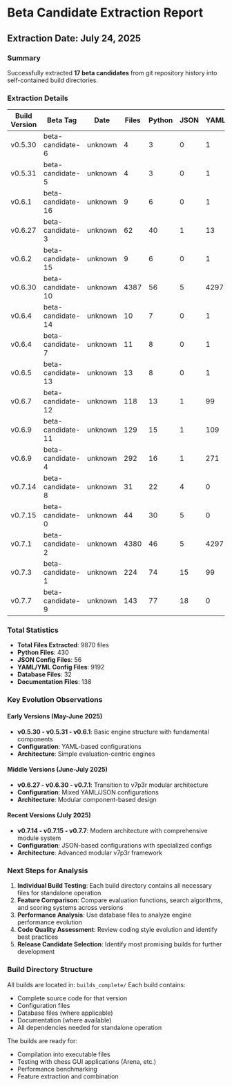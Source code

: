 # Beta Candidate Extraction Report
## Extraction Date: July 24, 2025

### Summary
Successfully extracted **17 beta candidates** from git repository history into self-contained build directories.

### Extraction Details

| Build Version | Beta Tag | Date | Files | Python | JSON | YAML/YML | Database | Markdown |
|---------------|----------|------|-------|---------|------|----------|----------|----------|
| v0.5.30 | beta-candidate-6 | unknown | 4 | 3 | 0 | 1 | 0 | 0 |
| v0.5.31 | beta-candidate-5 | unknown | 4 | 3 | 0 | 1 | 0 | 0 |
| v0.6.1 | beta-candidate-16 | unknown | 9 | 6 | 0 | 1 | 0 | 2 |
| v0.6.27 | beta-candidate-3 | unknown | 62 | 40 | 1 | 13 | 0 | 7 |
| v0.6.2 | beta-candidate-15 | unknown | 9 | 6 | 0 | 1 | 0 | 2 |
| v0.6.30 | beta-candidate-10 | unknown | 4387 | 56 | 5 | 4297 | 4 | 22 |
| v0.6.4 | beta-candidate-14 | unknown | 10 | 7 | 0 | 1 | 0 | 2 |
| v0.6.4 | beta-candidate-7 | unknown | 11 | 8 | 0 | 1 | 0 | 2 |
| v0.6.5 | beta-candidate-13 | unknown | 13 | 8 | 0 | 1 | 0 | 3 |
| v0.6.7 | beta-candidate-12 | unknown | 118 | 13 | 1 | 99 | 1 | 2 |
| v0.6.9 | beta-candidate-11 | unknown | 129 | 15 | 1 | 109 | 1 | 1 |
| v0.6.9 | beta-candidate-4 | unknown | 292 | 16 | 1 | 271 | 1 | 1 |
| v0.7.14 | beta-candidate-8 | unknown | 31 | 22 | 4 | 0 | 2 | 2 |
| v0.7.15 | beta-candidate-0 | unknown | 44 | 30 | 5 | 0 | 3 | 5 |
| v0.7.1 | beta-candidate-2 | unknown | 4380 | 46 | 5 | 4297 | 7 | 22 |
| v0.7.3 | beta-candidate-1 | unknown | 224 | 74 | 15 | 99 | 9 | 24 |
| v0.7.7 | beta-candidate-9 | unknown | 143 | 77 | 18 | 0 | 4 | 41 |

### Total Statistics
- **Total Files Extracted**: 9870 files
- **Python Files**: 430
- **JSON Config Files**: 56
- **YAML/YML Config Files**: 9192
- **Database Files**: 32
- **Documentation Files**: 138

### Key Evolution Observations

#### Early Versions (May-June 2025)
- **v0.5.30 - v0.5.31 - v0.6.1**: Basic engine structure with fundamental components
- **Configuration**: YAML-based configurations
- **Architecture**: Simple evaluation-centric engines

#### Middle Versions (June-July 2025)
- **v0.6.27 - v0.6.30 - v0.7.1**: Transition to v7p3r modular architecture
- **Configuration**: Mixed YAML/JSON configurations
- **Architecture**: Modular component-based design

#### Recent Versions (July 2025)
- **v0.7.14 - v0.7.15 - v0.7.7**: Modern architecture with comprehensive module system
- **Configuration**: JSON-based configurations with specialized configs
- **Architecture**: Advanced modular v7p3r framework

### Next Steps for Analysis
1. **Individual Build Testing**: Each build directory contains all necessary files for standalone operation
2. **Feature Comparison**: Compare evaluation functions, search algorithms, and scoring systems across versions
3. **Performance Analysis**: Use database files to analyze engine performance evolution
4. **Code Quality Assessment**: Review coding style evolution and identify best practices
5. **Release Candidate Selection**: Identify most promising builds for further development

### Build Directory Structure
All builds are located in: `builds_complete/`
Each build contains:
- Complete source code for that version
- Configuration files
- Database files (where applicable)
- Documentation (where available)
- All dependencies needed for standalone operation

The builds are ready for:
- Compilation into executable files
- Testing with chess GUI applications (Arena, etc.)
- Performance benchmarking
- Feature extraction and combination
